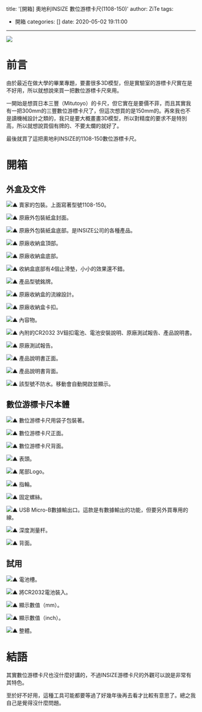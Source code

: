 title: '[開箱] 奧地利INSIZE 數位游標卡尺(1108-150)'
author: ZiTe
tags:
  - 開箱
categories: []
date: 2020-05-02 19:11:00
---
![](https://1.bp.blogspot.com/-GbsOD36pxG0/Xq1YUXVNy2I/AAAAAAAACOM/eaHTISlR8GoujJoQfvNsFaNZdHecud9qgCPcBGAsYHg/s640/cover.jpg)

# 前言

由於最近在做大學的畢業專題，要畫很多3D模型，但是實驗室的游標卡尺實在是不好用，所以就想說來買一把數位游標卡尺來用。

一開始是想買日本三豐（Mitutoyo）的卡尺，但它實在是要價不菲，而且其實我有一把300mm的三豐數位游標卡尺了，但這次想買的是150mm的。再來我也不是讀機械設計之類的，我只是要大概畫畫3D模型，所以對精度的要求不是特別高，所以就想說買個有牌的、不要太爛的就好了。

最後就買了這把奧地利INSIZE的1108-150數位游標卡尺。

<!--more-->

# 開箱

## 外盒及文件

![▲ 賣家的包裝。上面寫著型號1108-150。](https://4.bp.blogspot.com/-C_Sn6ny3VfU/Xq1XnN32wFI/AAAAAAAACNk/1_JftAny7jkLrI0F4Z_fJcGdeFdJYw-0ACPcBGAsYHg/s1600/INSIZE%2B1108-150_01.JPG)

![▲ 原廠外包裝紙盒封面。](https://1.bp.blogspot.com/-o2Dq-yI63rY/Xq1XnETG2BI/AAAAAAAACNk/_zsDISLpjHc4Y5drH1X4CLy0SYGiUXk5gCPcBGAsYHg/s1600/INSIZE%2B1108-150_02.JPG)

![▲ 原廠外包裝紙盒底部。是INSIZE公司的各種產品。](https://2.bp.blogspot.com/-ALzCE1sXYr4/Xq1XnGajT0I/AAAAAAAACNk/ePWPOzxaqZweyiOR7StLtwcOudXmSR6PgCPcBGAsYHg/s1600/INSIZE%2B1108-150_03.JPG)

![▲ 原廠收納盒頂部。](https://4.bp.blogspot.com/-Bs2mo2iL5II/Xq1XnHisdXI/AAAAAAAACNk/NUFSeJIoCFQunTwzDXz5Zb-1NpJzKfQFQCPcBGAsYHg/s1600/INSIZE%2B1108-150_04.JPG)

![▲ 原廠收納盒底部。](https://3.bp.blogspot.com/-bFJ8h6VWqu8/Xq1XnIZ8jII/AAAAAAAACNk/KQ9vl9YhLhwUWHOZaDpOHH066ZioogxywCPcBGAsYHg/s1600/INSIZE%2B1108-150_05.JPG)

![▲ 收納盒底部有4個止滑墊，小小的效果還不錯。](https://1.bp.blogspot.com/-AuscMd2a2Ds/Xq1XnKiCNOI/AAAAAAAACNk/RzyztekdutQ7FTQde-5mubrsUs13xboCgCPcBGAsYHg/s1600/INSIZE%2B1108-150_06.JPG)

![▲ 產品型號銘牌。](https://3.bp.blogspot.com/-uufYQI6UvPA/Xq1XnJGQFQI/AAAAAAAACNk/Kgcu-rKf9ikME90S-nkFZB8O_x-wxb3EwCPcBGAsYHg/s1600/INSIZE%2B1108-150_09.JPG)

![▲ 原廠收納盒的流線設計。](https://4.bp.blogspot.com/-mYnpTwTZEMU/Xq1XnNjWalI/AAAAAAAACNk/cLoX2hf5v3I5ysa2RuEqJ9H7PE1YgqUNQCPcBGAsYHg/s1600/INSIZE%2B1108-150_07.JPG)

![▲ 原廠收納盒卡扣。](https://1.bp.blogspot.com/-mSAb9gKxf2U/Xq1XnCxjLtI/AAAAAAAACNk/ri2KNmYBVpgUkHzG54xkM4L5CYxZ9Jp9QCPcBGAsYHg/s1600/INSIZE%2B1108-150_08.JPG)

![▲ 內容物。](https://2.bp.blogspot.com/-uyztHoYHkAs/Xq1XnMwsrBI/AAAAAAAACNk/ChrHrw19X4Q5kJkG5Rs74Vev1EO928otwCPcBGAsYHg/s1600/INSIZE%2B1108-150_10.JPG)

![▲ 內附的CR2032 3V鈕扣電池、電池安裝說明、原廠測試報告、產品說明書。](https://2.bp.blogspot.com/-ZUYpvMyHKWY/Xq1XnC-j_TI/AAAAAAAACNk/W0Vlc8OTxwYBABseY9QtACKbNjEVm5ftgCPcBGAsYHg/s1600/INSIZE%2B1108-150_11.JPG)

![▲ 原廠測試報告。](https://3.bp.blogspot.com/-I_lwat6rIbM/Xq1XnEmvCoI/AAAAAAAACNk/9axBCEi_5hkelU-OXOV0QcL8YjVK7x-jgCPcBGAsYHg/s1600/INSIZE%2B1108-150_12.JPG)

![▲ 產品說明書正面。](https://1.bp.blogspot.com/-1m2Kc00mrDY/Xq1XnMNmOvI/AAAAAAAACNk/o7ngkzUv930C85eKONOd3iy9xG4QY0aFQCPcBGAsYHg/s1600/INSIZE%2B1108-150_13.JPG)

![▲ 產品說明書背面。](https://1.bp.blogspot.com/-xgiY5qfqgsw/Xq1an1KIYTI/AAAAAAAACOk/spo_qiWS3k06KfJdbRA-Ue7Jg9mA3-C8gCPcBGAsYHg/s1600/INSIZE%2B1108-150_14.JPG)

![▲ 該型號不防水。移動會自動開啟並顯示。](https://4.bp.blogspot.com/-gKdGo-7lEeM/Xq1XnHctYBI/AAAAAAAACNk/CEUawGjDzJcYdGASM44U78Mthg2sdhGRwCPcBGAsYHg/s1600/INSIZE%2B1108-150_15.JPG)

## 數位游標卡尺本體

![▲ 數位游標卡尺用袋子包裝著。](https://3.bp.blogspot.com/-t-cRxKOvsdA/Xq1XnJS77FI/AAAAAAAACNk/c97kGH9fABUy6lq5VK6bWIoLFtX6hGTfwCPcBGAsYHg/s1600/INSIZE%2B1108-150_16.JPG)

![▲ 數位游標卡尺正面。](https://4.bp.blogspot.com/-MUcyvAmzqDY/Xq1XnOZeELI/AAAAAAAACNk/xd128Ar5B6Q9geIekKTkucwVvUO3Hd-1gCPcBGAsYHg/s1600/INSIZE%2B1108-150_17.JPG)

![▲ 數位游標卡尺背面。](https://3.bp.blogspot.com/-bdWIy31r71s/Xq1XnJJ-m7I/AAAAAAAACNk/wJ0ScIx0AzIp5rDZl1J-UYBlxsthHeK8QCPcBGAsYHg/s1600/INSIZE%2B1108-150_18.JPG)

![▲ 表頭。](https://4.bp.blogspot.com/-d9qNDN4At-Y/Xq1XnL6z8sI/AAAAAAAACNk/I0Q8YdFdHK03sU8ODUdWSp9AWFRAVfnJgCPcBGAsYHg/s1600/INSIZE%2B1108-150_19.JPG)

![▲ 尾部Logo。](https://4.bp.blogspot.com/-pzFwT0UHifI/Xq1XnJ5FuVI/AAAAAAAACNk/g0_tx4M6aN8a-Agp9LKrCk86tfYGTs7KgCPcBGAsYHg/s1600/INSIZE%2B1108-150_20.JPG)

![▲ 指輪。](https://2.bp.blogspot.com/-3_7k0_YvPEY/Xq1XnGmQDlI/AAAAAAAACNk/NSs5U2ireLc5oenY2LRJ9UvlPhkqvkOZwCPcBGAsYHg/s1600/INSIZE%2B1108-150_21.JPG)

![▲ 固定螺絲。](https://3.bp.blogspot.com/-1j55ygFkGcY/Xq1XnH6AYtI/AAAAAAAACNk/D8xkCVRp6rYhCY6FBsOyLP2pjraRqNVtwCPcBGAsYHg/s1600/INSIZE%2B1108-150_23.JPG)

![▲ USB Micro-B數據輸出口。這款是有數據輸出的功能，但要另外買專用的線。](https://3.bp.blogspot.com/-eLbPgJEk2Tc/Xq1XnJ7U3zI/AAAAAAAACNk/F_HCrCWbwtMeLQaPhIenct_1MomMZU4OgCPcBGAsYHg/s1600/INSIZE%2B1108-150_24.JPG)

![▲ 深度測量杆。](https://3.bp.blogspot.com/-xoT7KxWgaRE/Xq1XnCFc5BI/AAAAAAAACNk/dqMqgrdoKVENsO4PYFPQiduS-XkZ6pSEwCPcBGAsYHg/s1600/INSIZE%2B1108-150_22.JPG)

![▲ 背面。](https://2.bp.blogspot.com/-TDYiaTsP2Pk/Xq1XnPVJe5I/AAAAAAAACNk/COTc2TDvCy4h1GT1C8vzE4yQHcmL9hcAQCPcBGAsYHg/s1600/INSIZE%2B1108-150_25.JPG)

## 試用

![▲ 電池槽。](https://3.bp.blogspot.com/-flMm4qK1cpo/Xq1XnPWfPiI/AAAAAAAACNk/Mn5gWlwn7nkQHE2noQkpVQQ7kOmDh5vjwCPcBGAsYHg/s1600/INSIZE%2B1108-150_26.JPG)

![▲ 將CR2032電池裝入。](https://3.bp.blogspot.com/-XQLNfAGacFo/Xq1XnDTGZBI/AAAAAAAACNk/k-ujU-Ns8uIPqxDW7YSD8k6KqROvvOi3wCPcBGAsYHg/s1600/INSIZE%2B1108-150_27.JPG)

![▲ 顯示數值（mm）。](https://2.bp.blogspot.com/-90w8OaivfSw/Xq1XnDPOpvI/AAAAAAAACNk/jqTfI9GKVb8lD-VtPqfpsvdPVULSuhtHwCPcBGAsYHg/s1600/INSIZE%2B1108-150_28.JPG)

![▲ 顯示數值（inch）。](https://1.bp.blogspot.com/-wMKGk9HTeTQ/Xq1XnIznpLI/AAAAAAAACNk/wXYi8HPNAqENEujzEhWrsAPnHawh8HGkwCPcBGAsYHg/s1600/INSIZE%2B1108-150_29.JPG)

![▲ 整體。](https://1.bp.blogspot.com/-THd1u2sY60g/Xq1X2nYK8rI/AAAAAAAACNo/bbVc-_gwdMs620BtHY0Xaqi1JlrhZVWtACPcBGAsYHg/s1600/INSIZE%2B1108-150_30.JPG)

# 結語

其實數位游標卡尺也沒什麼好講的，不過INSIZE游標卡尺的外觀可以說是非常有其特色。

至於好不好用，這種工具可能都要等過了好幾年後再去看才比較有意思了。總之我自己是覺得沒什麼問題。